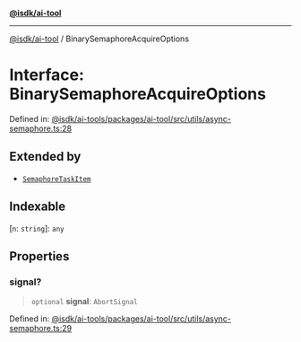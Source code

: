 [**@isdk/ai-tool**](../README.md)

***

[@isdk/ai-tool](../globals.md) / BinarySemaphoreAcquireOptions

# Interface: BinarySemaphoreAcquireOptions

Defined in: [@isdk/ai-tools/packages/ai-tool/src/utils/async-semaphore.ts:28](https://github.com/isdk/ai-tool.js/blob/fb1809b53cc75a30928176c26910792b6b8a96e1/src/utils/async-semaphore.ts#L28)

## Extended by

- [`SemaphoreTaskItem`](SemaphoreTaskItem.md)

## Indexable

\[`n`: `string`\]: `any`

## Properties

### signal?

> `optional` **signal**: `AbortSignal`

Defined in: [@isdk/ai-tools/packages/ai-tool/src/utils/async-semaphore.ts:29](https://github.com/isdk/ai-tool.js/blob/fb1809b53cc75a30928176c26910792b6b8a96e1/src/utils/async-semaphore.ts#L29)
